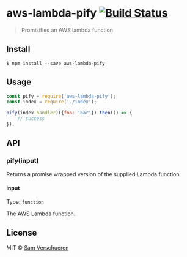 # aws-lambda-pify [![Build Status](https://travis-ci.org/SamVerschueren/aws-lambda-pify.svg?branch=master)](https://travis-ci.org/SamVerschueren/aws-lambda-pify)

> Promisifies an AWS lambda function


## Install

```
$ npm install --save aws-lambda-pify
```


## Usage

```js
const pify = require('aws-lambda-pify');
const index = require('./index');

pify(index.handler)({foo: 'bar'}).then(() => {
    // success
});
```


## API

### pify(input)

Returns a promise wrapped version of the supplied Lambda function.

#### input

Type: `function`

The AWS Lambda function.


## License

MIT © [Sam Verschueren](http://github.com/SamVerschueren)
